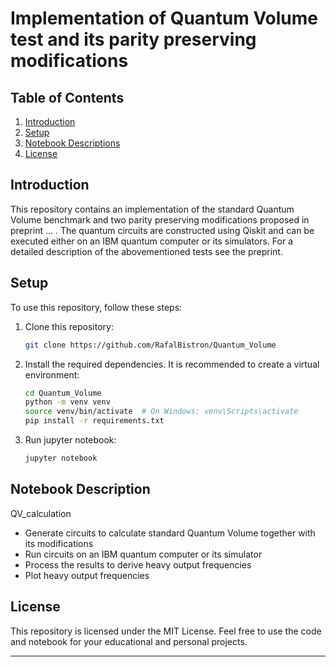 # Implementation of Quantum Volume test and its parity preserving modifications

## Table of Contents

1. [Introduction](#introduction)
2. [Setup](#setup)
3. [Notebook Descriptions](#notebook-descriptions)
5. [License](#license)

## Introduction

This repository contains an implementation of the standard Quantum Volume benchmark and two parity preserving modifications proposed in preprint … . The quantum circuits are constructed using Qiskit and can be executed either on an IBM quantum computer or its simulators. For a detailed description of the abovementioned tests see the preprint.



## Setup

To use this repository, follow these steps:

1. Clone this repository:

   ```bash
   git clone https://github.com/RafalBistron/Quantum_Volume
   ```

2. Install the required dependencies. It is recommended to create a virtual environment:

   ```bash
   cd Quantum_Volume
   python -m venv venv
   source venv/bin/activate  # On Windows: venv\Scripts\activate
   pip install -r requirements.txt
   ```

4. Run jupyter notebook:

   ```bash
   jupyter notebook
   ```
   

## Notebook Description

QV_calculation
   - Generate circuits to calculate standard Quantum Volume together with its modifications  
   - Run circuits on an IBM quantum computer or its simulator
   - Process the results to derive heavy output frequencies
   - Plot heavy output frequencies



## License

This repository is licensed under the MIT License. Feel free to use the code and notebook for your educational and personal projects.

---